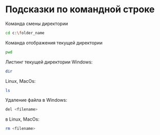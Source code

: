 # Подсказки по командной строке

Команда смены директории
```sh
cd c:\folder_name
```

Команда отображения текущей директории
```sh
pwd
```

Листинг текущей директории
Windows:
```sh
dir
```
Linux, MacOs:
```sh
ls
```

Удаление файла в Windows:
```sh
del <filename>
```
в Linux, MacOs:
```sh
rm <filename>
```
